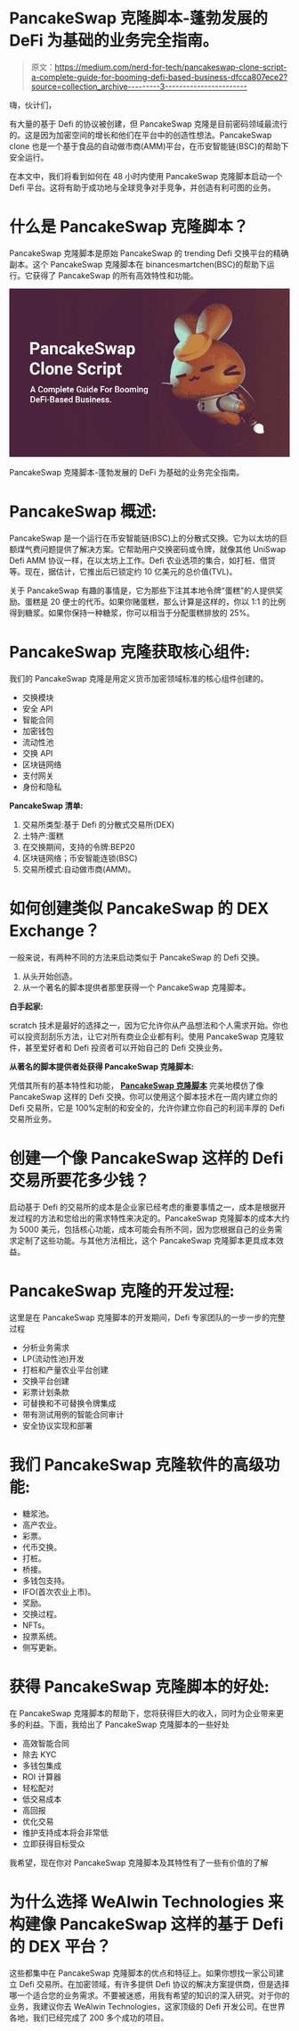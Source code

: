 # PancakeSwap 克隆脚本-蓬勃发展的 DeFi 为基础的业务完全指南。

> 原文：<https://medium.com/nerd-for-tech/pancakeswap-clone-script-a-complete-guide-for-booming-defi-based-business-dfcca807ece2?source=collection_archive---------3----------------------->

嗨，伙计们，

有大量的基于 Defi 的协议被创建，但 PancakeSwap 克隆是目前密码领域最流行的。这是因为加密空间的增长和他们在平台中的创造性想法。PancakeSwap clone 也是一个基于食品的自动做市商(AMM)平台，在币安智能链(BSC)的帮助下安全运行。

在本文中，我们将看到如何在 48 小时内使用 PancakeSwap 克隆脚本启动一个 Defi 平台。这将有助于成功地与全球竞争对手竞争，并创造有利可图的业务。

# 什么是 PancakeSwap 克隆脚本？

PancakeSwap 克隆脚本是原始 PancakeSwap 的 trending Defi 交换平台的精确副本。这个 PancakeSwap 克隆脚本在 binancesmartchen(BSC)的帮助下运行。它获得了 PancakeSwap 的所有高效特性和功能。

![](img/e68b15ca62085cd6d3ea2d9187711d47.png)

PancakeSwap 克隆脚本-蓬勃发展的 DeFi 为基础的业务完全指南。

# PancakeSwap 概述:

PancakeSwap 是一个运行在币安智能链(BSC)上的分散式交换。它为以太坊的巨额煤气费问题提供了解决方案。它帮助用户交换密码或令牌，就像其他 UniSwap Defi AMM 协议一样，在以太坊上工作。Defi 农业选项的集合，如打桩、借贷等。现在，据估计，它推出后已锁定约 10 亿美元的总价值(TVL)。

关于 PancakeSwap 有趣的事情是，它为那些下注其本地令牌“蛋糕”的人提供奖励。蛋糕是 20 便士的代币。如果你赌蛋糕，那么计算是这样的，你以 1:1 的比例得到糖浆。如果你保持一种糖浆，你可以相当于分配蛋糕排放的 25%。

# PancakeSwap 克隆获取核心组件:

我们的 PancakeSwap 克隆是用定义货币加密领域标准的核心组件创建的。

*   交换模块
*   安全 API
*   智能合同
*   加密钱包
*   流动性池
*   交换 API
*   区块链网络
*   支付网关
*   身份和隐私

**PancakeSwap 清单:**

1.  交易所类型:基于 Defi 的分散式交易所(DEX)
2.  土特产:蛋糕
3.  在交换期间，支持的令牌:BEP20
4.  区块链网络；币安智能连锁(BSC)
5.  交易所模式:自动做市商(AMM)。

# 如何创建类似 PancakeSwap 的 DEX Exchange？

一般来说，有两种不同的方法来启动类似于 PancakeSwap 的 Defi 交换。

1.  从头开始创造。
2.  从一个著名的脚本提供者那里获得一个 PancakeSwap 克隆脚本。

**白手起家:**

scratch 技术是最好的选择之一，因为它允许你从产品想法和个人需求开始。你也可以投资刮刮乐方法，让它对所有商业企业都有利。使用 PancakeSwap 克隆软件，甚至爱好者和 Defi 投资者可以开始自己的 Defi 交换业务。

**从著名的脚本提供者处获得 PancakeSwap 克隆脚本:**

凭借其所有的基本特性和功能， [**PancakeSwap 克隆脚本**](https://www.alwin.io/pancakeswap-clone-script) 完美地模仿了像 PancakeSwap 这样的 Defi 交换。你可以使用这个脚本技术在一周内建立你的 Defi 交易所，它是 100%定制的和安全的，允许你建立你自己的利润丰厚的 Defi 交易所业务。

# 创建一个像 PancakeSwap 这样的 Defi 交易所要花多少钱？

启动基于 Defi 的交易所的成本是企业家已经考虑的重要事情之一，成本是根据开发过程的方法和您给出的需求特性来决定的。PancakeSwap 克隆脚本的成本大约为 5000 美元，包括核心功能，成本可能会有所不同，因为您根据自己的业务需求定制了这些功能。与其他方法相比，这个 PancakeSwap 克隆脚本更具成本效益。

# PancakeSwap 克隆的开发过程:

这里是在 PancakeSwap 克隆脚本的开发期间，Defi 专家团队的一步一步的完整过程

*   分析业务需求
*   LP(流动性池)开发
*   打桩和产量农业平台创建
*   交换平台创建
*   彩票计划条款
*   可替换和不可替换令牌集成
*   带有测试用例的智能合同审计
*   安全协议实现和部署

# 我们 PancakeSwap 克隆软件的高级功能:

*   糖浆池。
*   高产农业。
*   彩票。
*   代币交换。
*   打桩。
*   桥接。
*   多钱包支持。
*   IFO(首次农业上市)。
*   奖励。
*   交换过程。
*   NFTs。
*   投票系统。
*   侧写更新。

# 获得 PancakeSwap 克隆脚本的好处:

在 PancakeSwap 克隆脚本的帮助下，您将获得巨大的收入，同时为企业带来更多的利益。下面，我给出了 PancakeSwap 克隆脚本的一些好处

*   高效智能合同
*   除去 KYC
*   多钱包集成
*   ROI 计算器
*   轻松配对
*   低交易成本
*   高回报
*   优化交易
*   维护支持成本将会非常低
*   立即获得目标受众

我希望，现在你对 PancakeSwap 克隆脚本及其特性有了一些有价值的了解

# 为什么选择 WeAlwin Technologies 来构建像 PancakeSwap 这样的基于 Defi 的 DEX 平台？

这些都集中在 PancakeSwap 克隆脚本的优点和特征上。如果你想找一家公司建立 Defi 交易所。在加密领域，有许多提供 Defi 协议的解决方案提供商，但是选择哪一个适合您的业务需求。不要被迷惑，用我有希望的知识的深入研究。对于你的业务，我建议你去 WeAlwin Technologies，这家顶级的 Defi 开发公司。在世界各地，我们已经完成了 200 多个成功的项目。